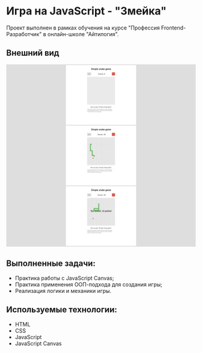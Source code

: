 # Игра на JavaScript - "Змейка"

Проект выполнен в рамках обучения на курсе "Профессия Frontend-Разработчик" в онлайн-школе "Айтилогия".

## Внешний вид

![project-screen](project-image.jpg)

## Выполненные задачи:
- Практика работы с JavaScript Canvas;
- Практика применения ООП-подхода для создания игры;
- Реализация логики и механики игры.

## Используемые технологии:
* HTML
* CSS
* JavaScript
* JavaScript Canvas